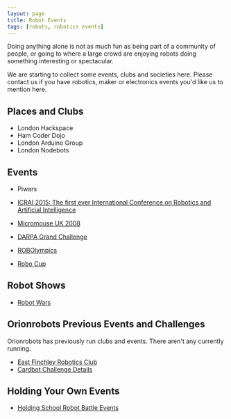 ```yaml
---
layout: page
title: Robot Events
tags: [robots, robotics events]
---
```

Doing anything alone is not as much fun as being part of a community of people,
or going to where a large crowd are enjoying robots doing something interesting or spectacular.

We are starting to collect some events, clubs and societies here.
Please contact us if you have robotics, maker or electronics events you'd like us to mention here.

## Places and Clubs

* London Hackspace
* Ham Coder Dojo
* London Arduino Group
* London Nodebots

## Events

* Piwars
* [ICRAI 2015: The first ever International Conference on Robotics and Artificial Intelligence](/pages/icra_2015.html)
* [Micromouse UK 2008](/2008/07/06/uk-micromouse-2008)

* [DARPA Grand Challenge](darpa_grand_challenge.html)
* [ROBOlympics](/wiki/robolympics.html)
* [Robo Cup](/wiki/robo_cup.html)

## Robot Shows

* [Robot Wars](/wiki/robot_wars.html)

## Orionrobots Previous Events and Challenges

Orionrobots has previously run clubs and events. There aren't any currently running.

* [East Finchley Robotics Club](/wiki/east_finchley_robotics_club.html)
* [Cardbot Challenge Details](/2004/11/16/cardbot-challenge-details.html)

## Holding Your Own Events

* [Holding School Robot Battle Events](/wiki/holding_school_robot_battle_events.html)
